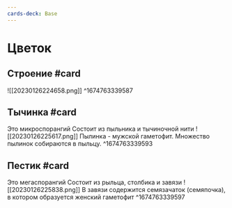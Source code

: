 ```yaml
---
cards-deck: Base
---
```


# Цветок

## Строение #card
![[20230126224658.png]]
^1674763339587

## Тычинка #card 
Это микроспорангий
Состоит из пыльника и тычиночной нити
![[20230126225617.png]]
Пылинка - мужской гаметофит. Множество пылинок собираются в пыльцу.
^1674763339593

## Пестик #card
Это мегаспорангий
Состоит из рыльца, столбика и завязи
![[20230126225838.png]]
В завязи содержится семязачаток (семяпочка), в котором образуется женский гаметофит
^1674763339597
